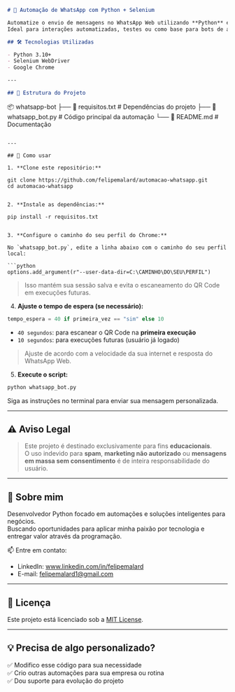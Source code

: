 ```markdown
# 🤖 Automação de WhatsApp com Python + Selenium

Automatize o envio de mensagens no WhatsApp Web utilizando **Python** e **Selenium**.  
Ideal para interações automatizadas, testes ou como base para bots de atendimento.

## 🛠 Tecnologias Utilizadas

- Python 3.10+
- Selenium WebDriver
- Google Chrome

---

## 📁 Estrutura do Projeto

```
📦 whatsapp-bot
├── 📄 requisitos.txt         # Dependências do projeto
├── 📄 whatsapp_bot.py        # Código principal da automação
└── 📄 README.md              # Documentação
```

---

## 🚀 Como usar

1. **Clone este repositório:**

git clone https://github.com/felipemalard/automacao-whatsapp.git
cd automacao-whatsapp


2. **Instale as dependências:**

pip install -r requisitos.txt


3. **Configure o caminho do seu perfil do Chrome:**

No `whatsapp_bot.py`, edite a linha abaixo com o caminho do seu perfil local:

```python
options.add_argument(r"--user-data-dir=C:\CAMINHO\DO\SEU\PERFIL")
```

> Isso mantém sua sessão salva e evita o escaneamento do QR Code em execuções futuras. 

4. **Ajuste o tempo de espera (se necessário):**

```python
tempo_espera = 40 if primeira_vez == "sim" else 10
```

- `40 segundos`: para escanear o QR Code na **primeira execução**
- `10 segundos`: para execuções futuras (usuário já logado)

> Ajuste de acordo com a velocidade da sua internet e resposta do WhatsApp Web.

5. **Execute o script:**

```bash
python whatsapp_bot.py
```

Siga as instruções no terminal para enviar sua mensagem personalizada.

---

## ⚠️ Aviso Legal

> Este projeto é destinado exclusivamente para fins **educacionais**.  
> O uso indevido para **spam**, **marketing não autorizado** ou **mensagens em massa sem consentimento** é de inteira responsabilidade do usuário.

---

## 💼 Sobre mim

Desenvolvedor Python focado em automações e soluções inteligentes para negócios.  
Buscando oportunidades para aplicar minha paixão por tecnologia e entregar valor através da programação.

📫 Entre em contato:

- LinkedIn: www.linkedin.com/in/felipemalard
- E-mail: felipemalard1@gmail.com

---

## 📝 Licença

Este projeto está licenciado sob a [MIT License](LICENSE).

---

## 💡 Precisa de algo personalizado?

✅ Modifico esse código para sua necessidade  
✅ Crio outras automações para sua empresa ou rotina  
✅ Dou suporte para evolução do projeto
```
